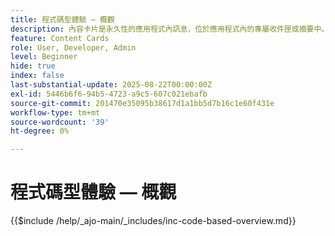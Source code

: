 ```yaml
---
title: 程式碼型體驗 — 概觀
description: 內容卡片是永久性的應用程式內訊息，位於應用程式內的專屬收件匣或摘要中。它們非常適合於提供非緊急、資訊豐富的或促銷內容，以隨著時間流逝而享有可見度。
feature: Content Cards
role: User, Developer, Admin
level: Beginner
hide: true
index: false
last-substantial-update: 2025-08-22T00:00:00Z
exl-id: 5446b6f6-94b5-4723-a9c5-607c021ebafb
source-git-commit: 201470e35095b38617d1a1bb5d7b16c1e60f431e
workflow-type: tm+mt
source-wordcount: '39'
ht-degree: 0%

---
```


# 程式碼型體驗 — 概觀

{{$include /help/_ajo-main/_includes/inc-code-based-overview.md}}
